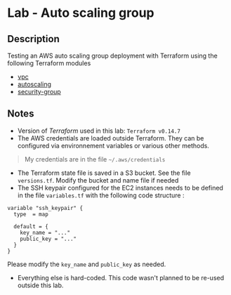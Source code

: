 # Lab - Auto scaling group
## Description
Testing an AWS auto scaling group deployment with Terraform using the following Terraform modules
- [vpc](https://registry.terraform.io/modules/terraform-aws-modules/vpc/aws/latest)
- [autoscaling](https://registry.terraform.io/modules/terraform-aws-modules/autoscaling/aws/latest)
- [security-group](https://registry.terraform.io/modules/terraform-aws-modules/security-group/aws/latest)

## Notes
- Version of *Terraform* used in this lab: `Terraform v0.14.7`
- The AWS credentials are loaded outside Terraform. They can be configured via environnement variables or various other methods. 
> My credentials are in the file `~/.aws/credentials`
- The Terraform state file is saved in a S3 bucket. See the file `versions.tf`. Modify the bucket and name file if needed
- The SSH keypair configured for the EC2 instances needs to be defined in the file `variables.tf` with the following code structure :
```
variable "ssh_keypair" {
  type 	= map

  default = {
    key_name = "..."
    public_key = "..."
  }
}
```
Please modify the `key_name` and `public_key` as needed.
- Everything else is hard-coded. This code wasn't planned to be re-used outside this lab.
